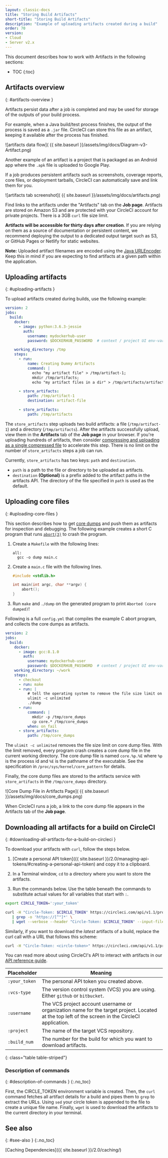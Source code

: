 ```yaml
---
layout: classic-docs
title: "Storing Build Artifacts"
short-title: "Storing Build Artifacts"
description: "Example of uploading artifacts created during a build"
order: 70
version:
- Cloud
- Server v2.x
---
```


This document describes how to work with Artifacts in the following sections:

* TOC
{:toc}

## Artifacts overview
{: #artifacts-overview }

Artifacts persist data after a job is completed
and may be used for storage of the outputs of your build process.

For example, when a Java build/test process finishes,
the output of the process is saved as a `.jar` file.
CircleCI can store this file as an artifact,
keeping it available after the process has finished.

![artifacts data flow]( {{ site.baseurl }}/assets/img/docs/Diagram-v3-Artifact.png)

Another example of an artifact is a project that is packaged as an Android app where the `.apk` file is uploaded to Google Play.

If a job produces persistent artifacts such as screenshots, coverage reports, core files, or
deployment tarballs, CircleCI can automatically save and link them for you.

![artifacts tab screenshot]( {{ site.baseurl }}/assets/img/docs/artifacts.png)

Find links to the artifacts under the "Artifacts" tab on the **Job page**.
Artifacts are stored on Amazon S3 and are protected with your CircleCI account for private projects.
There is a 3GB `curl` file size limit.

**Artifacts will be accessible for thirty days after creation**. If you are relying on them as a source of documentation or persistent content, we recommend deploying the output to a dedicated output target such as S3, or GitHub Pages or Netlify for static websites.

**Note:**
Uploaded artifact filenames are encoded
using the [Java URLEncoder](https://docs.oracle.com/javase/7/docs/api/java/net/URLEncoder.html).
Keep this in mind
if you are expecting
to find artifacts at a given path within the application.

## Uploading artifacts
{: #uploading-artifacts }

To upload artifacts created during builds, use the following example:

```yaml
version: 2
jobs:
  build:
    docker:
      - image: python:3.6.3-jessie
        auth:
          username: mydockerhub-user
          password: $DOCKERHUB_PASSWORD  # context / project UI env-var reference

    working_directory: /tmp
    steps:
      - run:
          name: Creating Dummy Artifacts
          command: |
            echo "my artifact file" > /tmp/artifact-1;
            mkdir /tmp/artifacts;
            echo "my artifact files in a dir" > /tmp/artifacts/artifact-2;

      - store_artifacts:
          path: /tmp/artifact-1
          destination: artifact-file

      - store_artifacts:
          path: /tmp/artifacts
```

The `store_artifacts` step uploads two build artifacts: a file (`/tmp/artifact-1`) and a directory (`/tmp/artifacts`). After the artifacts successfully upload, view them in the **Artifacts** tab of the **Job page** in your browser. If you're uploading hundreds of artifacts, then consider [compressing and uploading as a single compressed file](https://support.circleci.com/hc/en-us/articles/360024275534?input_string=store_artifacts+step) to accelerate this step.
There is no limit on the number of `store_artifacts` steps a job can run.


Currently, `store_artifacts` has two keys: `path` and `destination`.

  - `path` is a path to the file or directory to be uploaded as artifacts.
  - `destination` **(Optional)** is a prefix added to the artifact paths in the artifacts API. The directory of the file specified in `path` is used as the default.

## Uploading core files
{: #uploading-core-files }

This section describes how to get [core dumps](http://man7.org/linux/man-pages/man5/core.5.html) and push them as artifacts for inspection and debugging. The following example creates a short C program that runs [`abort(3)`](http://man7.org/linux/man-pages/man3/abort.3.html) to crash the program.

1. Create a `Makefile` with the following lines:

     ```
     all:
       gcc -o dump main.c
     ```

2. Create a `main.c` file with the following lines.

     ```C
     #include <stdlib.h>

     int main(int argc, char **argv) {
         abort();
     }
     ```

3. Run `make` and `./dump` on the generated program to print `Aborted (core dumped)`!

Following is a full `config.yml` that compiles the example C abort program, and collects the core dumps as artifacts.

```yaml
version: 2
jobs:
  build:
    docker:
      - image: gcc:8.1.0
        auth:
          username: mydockerhub-user
          password: $DOCKERHUB_PASSWORD  # context / project UI env-var reference
    working_directory: ~/work
    steps:
      - checkout
      - run: make
      - run: |
          # tell the operating system to remove the file size limit on core dump files
          ulimit -c unlimited
          ./dump
      - run:
          command: |
            mkdir -p /tmp/core_dumps
            cp core.* /tmp/core_dumps
          when: on_fail
      - store_artifacts:
          path: /tmp/core_dumps
```

The `ulimit -c unlimited` removes the file size limit on core dump files. With the limit removed, every program crash creates a core dump file in the current working directory. The core dump file is named `core.%p.%E` where `%p` is the process id and `%E` is the pathname of the executable. See the specification in `/proc/sys/kernel/core_pattern` for details.

Finally, the core dump files are stored to the artifacts service with `store_artifacts` in the `/tmp/core_dumps` directory.

![Core Dump File in Artifacts Page]( {{ site.baseurl }}/assets/img/docs/core_dumps.png)

When CircleCI runs a job,
a link to the core dump file appears in the Artifacts tab of the **Job page**.

## Downloading all artifacts for a build on CircleCI
{: #downloading-all-artifacts-for-a-build-on-circleci }

To download your artifacts with `curl`,
follow the steps below.

1. [Create a personal API token]({{ site.baseurl }}/2.0/managing-api-tokens/#creating-a-personal-api-token)
and copy it to a clipboard.

2. In a Terminal window,
`cd` to a directory
where you want
to store the artifacts.

3. Run the commands below.
Use the table beneath the commands
to substitute actual values
for all variables that start with `:`.

```bash
export CIRCLE_TOKEN=':your_token'

curl -H "Circle-Token: $CIRCLE_TOKEN" https://circleci.com/api/v1.1/project/:vcs-type/:username/:project/:build_num/artifacts \
   | grep -o 'https://[^"]*' \
   | wget --verbose --header "Circle-Token: $CIRCLE_TOKEN" --input-file -
```

Similarly, if you want to download the _latest_ artifacts of a build, replace the curl call with a URL that follows this scheme:

```bash
curl -H "Circle-Token: <circle-token>" https://circleci.com/api/v1.1/project/:vcs-type/:username/:project/latest/artifacts
```

You can read more about using CircleCI's API to interact with artifacts in our [API reference guide](https://circleci.com/docs/api/v1/#artifacts).

Placeholder   | Meaning                                                                       |
--------------|-------------------------------------------------------------------------------|
`:your_token` | The personal API token you created above.
`:vcs-type`   | The version control system (VCS) you are using. Either `github` or `bitbucket`.
`:username`   | The VCS project account username or organization name for the target project. Located at the top left of the screen in the CircleCI application.
`:project`    | The name of the target VCS repository.
`:build_num`  | The number for the build for which you want to download artifacts.
{: class="table table-striped"}

### Description of commands
{: #description-of-commands }
{:.no_toc}

First, the CIRCLE_TOKEN environment variable is created. Then, the `curl`
command fetches all artifact details for a build and pipes them to `grep` to
extract the URLs. Using `sed` your circle token is appended to the file to
create a unique file name. Finally, `wget` is used to download the artifacts to
the current directory in your terminal.


## See also
{: #see-also }
{:.no_toc}

[Caching Dependencies]({{ site.baseurl }}/2.0/caching/)
